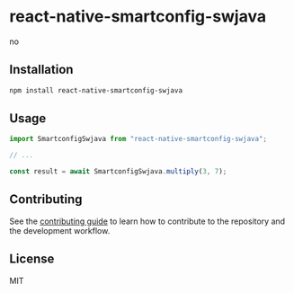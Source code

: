 # react-native-smartconfig-swjava

no

## Installation

```sh
npm install react-native-smartconfig-swjava
```

## Usage

```js
import SmartconfigSwjava from "react-native-smartconfig-swjava";

// ...

const result = await SmartconfigSwjava.multiply(3, 7);
```

## Contributing

See the [contributing guide](CONTRIBUTING.md) to learn how to contribute to the repository and the development workflow.

## License

MIT
